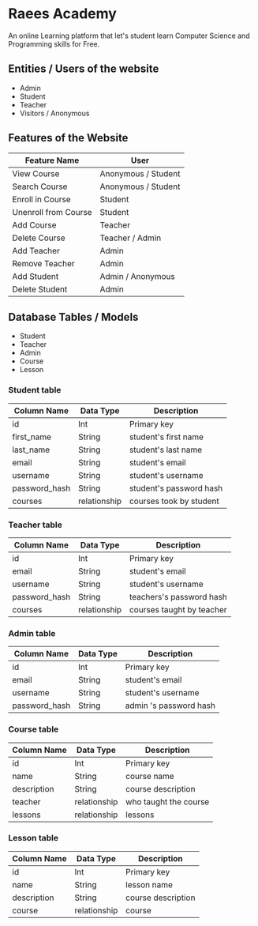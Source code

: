 # Raees Academy
An online Learning platform that let's student learn Computer Science and Programming skills for Free.

## Entities / Users of the website
- Admin
- Student
- Teacher
- Visitors / Anonymous

## Features of the Website

|  Feature Name     |           User         |
| ----------------- | ---------------------- |
| View Course       | Anonymous / Student    |
| Search Course     | Anonymous / Student    |
| Enroll in Course  | Student                |
| Unenroll from Course|    Student           |
| Add Course        | Teacher                |
| Delete Course     | Teacher / Admin        |
| Add Teacher       | Admin                  |
| Remove Teacher    | Admin                  |
| Add Student       | Admin / Anonymous      |
| Delete Student    | Admin                  |

## Database Tables / Models
- Student
- Teacher
- Admin
- Course
- Lesson


### Student table
| Column Name   | Data Type     | Description            |
|---------------|---------------|------------------------|
| id            | Int           | Primary key            |
| first_name    | String        | student's first name   |
| last_name     | String        | student's last name    |
| email         | String        | student's email        |
| username      | String        | student's username     |
| password_hash | String        | student's password hash|
| courses       | relationship  | courses took by student|

### Teacher table
| Column Name   | Data Type     | Description              |
|---------------|---------------|--------------------------|
| id            | Int           | Primary key              |
| email         | String        | student's email          |
| username      | String        | student's username       |
| password_hash | String        | teachers's password hash |
| courses       | relationship  | courses taught by teacher|

### Admin table
| Column Name   | Data Type     | Description              |
|---------------|---------------|--------------------------|
| id            | Int           | Primary key              |
| email         | String        | student's email          |
| username      | String        | student's username       |
| password_hash | String        | admin  's password hash  |

### Course table
| Column Name   | Data Type     | Description              |
|---------------|---------------|--------------------------|
| id            | Int           | Primary key              |
| name          | String        | course name              |
| description   | String        | course description       |
| teacher       | relationship  | who taught the course    |
| lessons       | relationship  | lessons

### Lesson table
| Column Name   | Data Type     | Description              |
|---------------|---------------|--------------------------|
| id            | Int           | Primary key              |
| name          | String        | lesson name              |
| description   | String        | course description       |
| course        | relationship  | course                   |

